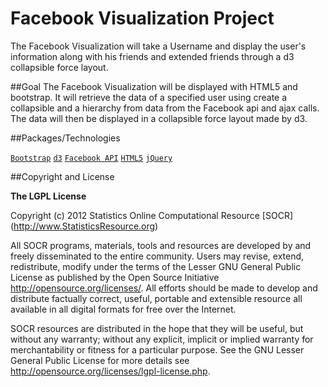 Facebook Visualization Project
=========

The Facebook Visualization will take a Username and display the user's information along with his friends and extended friends through a d3 collapsible force layout.

##Goal
The Facebook Visualization will be displayed with HTML5 and bootstrap. It will retrieve the data of a specified user using create a collapsible  and a hierarchy from data from the Facebook api and ajax calls. The data will then be displayed in a collapsible force layout made by d3.

##Packages/Technologies

[`Bootstrap`](twitter.github.com/bootstrap/)
[`d3`](d3js.org)
[`Facebook API`](https://developers.facebook.com/docs/reference/api/)
[`HTML5`](https://developer.mozilla.org/en-US/docs/Web/Guide/HTML/HTML5)
[`jQuery`](jquery.com)

##Copyright and License

**The LGPL License**

Copyright (c) 2012 Statistics Online Computational Resource [SOCR] (http://www.StatisticsResource.org)

All SOCR programs, materials, tools and resources are developed by and freely disseminated to the entire community.
Users may revise, extend, redistribute, modify under the terms of the Lesser GNU General Public License
as published by the Open Source Initiative http://opensource.org/licenses/. All efforts should be made to develop and distribute
factually correct, useful, portable and extensible resource all available in all digital formats for free over the Internet.

SOCR resources are distributed in the hope that they will be useful, but without
any warranty; without any explicit, implicit or implied warranty for merchantability or
fitness for a particular purpose. See the GNU Lesser General Public License for 
more details see http://opensource.org/licenses/lgpl-license.php.


